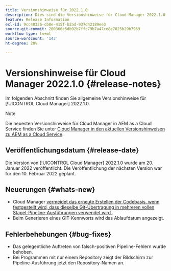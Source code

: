 ```yaml
---
title: Versionshinweise für 2022.1.0
description: Dies sind die Versionshinweise für Cloud Manager 2022.1.0.
feature: Release Information
exl-id: 9cc40326-cb8e-415f-b2ad-937d42189ee3
source-git-commit: 200366e5db92b7ffc79b7a47ce8e7825b29b7969
workflow-type: tm+mt
source-wordcount: '143'
ht-degree: 20%

---
```


# Versionshinweise für Cloud Manager 2022.1.0 {#release-notes}

Im folgenden Abschnitt finden Sie allgemeine Versionshinweise für [!UICONTROL Cloud Manager] 2022.1.0.

>[!NOTE]
>
>Die neuesten Versionshinweise für Cloud Manager in AEM as a Cloud Service finden Sie unter [Cloud Manager in den aktuellen Versionshinweisen zu AEM as a Cloud Service](https://experienceleague.adobe.com/docs/experience-manager-cloud-service/content/implementing/using-cloud-manager/release-notes-cloud-manager/release-notes-cm-current.html?lang=de).

## Veröffentlichungsdatum {#release-date}

Die Version von [!UICONTROL Cloud Manager] 2022.1.0 wurde am 20. Januar 2022 veröffentlicht. Die Veröffentlichung der nächsten Version war für den 10. Februar 2022 geplant.

## Neuerungen {#whats-new}

* Cloud Manager [vermeidet das erneute Erstellen der Codebasis, wenn festgestellt wird, dass dieselbe Git-Übertragung in mehreren vollen Stapel-Pipeline-Ausführungen verwendet wird ](/help/getting-started/project-setup.md#build-artifact-reuse).
* Beim Generieren eines GIT-Kennworts wird das Ablaufdatum angezeigt.

## Fehlerbehebungen {#bug-fixes}

* Das gelegentliche Auftreten von falsch-positiven Pipeline-Fehlern wurde behoben.
* Bei Programmen mit nur einem Repository zeigt der Bildschirm zur Pipeline-Ausführung jetzt den Repository-Namen an.
